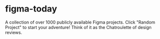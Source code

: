 # figma-today
A collection of over 1000 publicly available Figma projects. Click "Random Project" to start your adventure! Think of it as the Chatroulette of design reviews.
